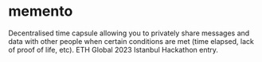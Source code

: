 # memento
Decentralised time capsule allowing you to privately share messages and data with other people when certain conditions are met (time elapsed, lack of proof of life, etc). ETH Global 2023 Istanbul Hackathon entry.

